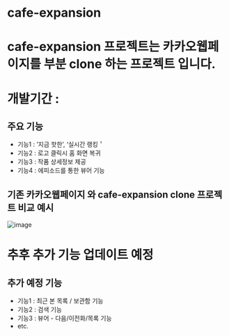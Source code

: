 # cafe-expansion

# cafe-expansion 프로젝트는 카카오웹페이지를 부분 clone 하는 프로젝트 입니다.

# 개발기간 : 

## 주요 기능
- 기능1 : ’지금 핫한’, ‘실시간 랭킹＇
- 기능2 : 로고 클릭시 홈 화면 복귀
- 기능3 : 작품 상세정보 제공
- 기능4 : 에피소드를 통한 뷰어 기능

## 기존 카카오웹페이지 와 cafe-expansion clone 프로젝트 비교 예시
![image](https://github.com/user-attachments/assets/9aa5d6e0-623b-4598-ba86-8741ede90fae)

# 추후 추가 기능 업데이트 예정
## 추가 예정 기능
- 기능1 : 최근 본 목록 / 보관함 기능
- 기능2 : 검색 기능
- 기능3 : 뷰어 - 다음/이전화/목록 기능
- etc.
